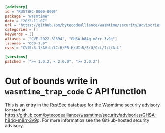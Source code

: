 ```toml
[advisory]
id = "RUSTSEC-0000-0000"
package = "wasmtime"
date = "2022-11-07"
url = "https://github.com/bytecodealliance/wasmtime/security/advisories/GHSA-h84q-m8rr-3v9q"
categories = []
keywords = []
aliases = ["CVE-2022-39394", "GHSA-h84q-m8rr-3v9q"]
license = "CC0-1.0"
cvss = "CVSS:3.1/AV:L/AC:H/PR:H/UI:R/S:U/C:L/I:L/A:L"

[versions]
patched = [">= 1.0.2, < 2.0.0", ">= 2.0.2"]
```

# Out of bounds write in `wasmtime_trap_code` C API function

This is an entry in the RustSec database for the Wasmtime security advisory
located at
https://github.com/bytecodealliance/wasmtime/security/advisories/GHSA-h84q-m8rr-3v9q.
For more information see the GitHub-hosted security advisory.
